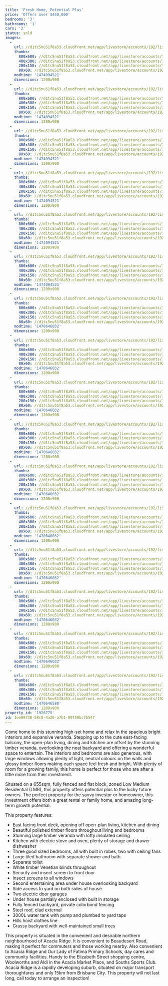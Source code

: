 ```yaml
---
title: 'Fresh Home, Potential Plus'
price: 'Offers over $440,000'
bedrooms: '3'
bathrooms: '1'
cars: '2'
status: sold
images:
  -
    url: //d1tc5nu51f8a53.cloudfront.net/app/livestore/accounts/192/listings/886079/images/Wardgrave-17-Deck2-D_649163820_20160808063630.jpg
    thumbs:
      800x600: //d1tc5nu51f8a53.cloudfront.net/app/livestore/accounts/192/listings/886079/images/Wardgrave-17-Deck2-D_649163820_20160808063630_800x600.jpg
      400x300: //d1tc5nu51f8a53.cloudfront.net/app/livestore/accounts/192/listings/886079/images/Wardgrave-17-Deck2-D_649163820_20160808063630_400x300.jpg
      200x150: //d1tc5nu51f8a53.cloudfront.net/app/livestore/accounts/192/listings/886079/images/Wardgrave-17-Deck2-D_649163820_20160808063630_200x150.jpg
      80x60: //d1tc5nu51f8a53.cloudfront.net/app/livestore/accounts/192/listings/886079/images/Wardgrave-17-Deck2-D_649163820_20160808063630_80x60.jpg
    modtime: '1474094521'
    dimensions: 1200x900
  -
    url: //d1tc5nu51f8a53.cloudfront.net/app/livestore/accounts/192/listings/886079/images/Wardgrave-17-Front-D_1509592477_20160808063637.jpg
    thumbs:
      800x600: //d1tc5nu51f8a53.cloudfront.net/app/livestore/accounts/192/listings/886079/images/Wardgrave-17-Front-D_1509592477_20160808063637_800x600.jpg
      400x300: //d1tc5nu51f8a53.cloudfront.net/app/livestore/accounts/192/listings/886079/images/Wardgrave-17-Front-D_1509592477_20160808063637_400x300.jpg
      200x150: //d1tc5nu51f8a53.cloudfront.net/app/livestore/accounts/192/listings/886079/images/Wardgrave-17-Front-D_1509592477_20160808063637_200x150.jpg
      80x60: //d1tc5nu51f8a53.cloudfront.net/app/livestore/accounts/192/listings/886079/images/Wardgrave-17-Front-D_1509592477_20160808063637_80x60.jpg
    modtime: '1474094521'
    dimensions: 1200x900
  -
    url: //d1tc5nu51f8a53.cloudfront.net/app/livestore/accounts/192/listings/886079/images/Wardgrave-17-Living2_188210047_20160808063635.jpg
    thumbs:
      800x600: //d1tc5nu51f8a53.cloudfront.net/app/livestore/accounts/192/listings/886079/images/Wardgrave-17-Living2_188210047_20160808063635_800x600.jpg
      400x300: //d1tc5nu51f8a53.cloudfront.net/app/livestore/accounts/192/listings/886079/images/Wardgrave-17-Living2_188210047_20160808063635_400x300.jpg
      200x150: //d1tc5nu51f8a53.cloudfront.net/app/livestore/accounts/192/listings/886079/images/Wardgrave-17-Living2_188210047_20160808063635_200x150.jpg
      80x60: //d1tc5nu51f8a53.cloudfront.net/app/livestore/accounts/192/listings/886079/images/Wardgrave-17-Living2_188210047_20160808063635_80x60.jpg
    modtime: '1474094521'
    dimensions: 1200x900
  -
    url: //d1tc5nu51f8a53.cloudfront.net/app/livestore/accounts/192/listings/886079/images/Wardgrave-17-Living-_2078493950_20160808063636.jpg
    thumbs:
      800x600: //d1tc5nu51f8a53.cloudfront.net/app/livestore/accounts/192/listings/886079/images/Wardgrave-17-Living-_2078493950_20160808063636_800x600.jpg
      400x300: //d1tc5nu51f8a53.cloudfront.net/app/livestore/accounts/192/listings/886079/images/Wardgrave-17-Living-_2078493950_20160808063636_400x300.jpg
      200x150: //d1tc5nu51f8a53.cloudfront.net/app/livestore/accounts/192/listings/886079/images/Wardgrave-17-Living-_2078493950_20160808063636_200x150.jpg
      80x60: //d1tc5nu51f8a53.cloudfront.net/app/livestore/accounts/192/listings/886079/images/Wardgrave-17-Living-_2078493950_20160808063636_80x60.jpg
    modtime: '1474094521'
    dimensions: 1200x900
  -
    url: //d1tc5nu51f8a53.cloudfront.net/app/livestore/accounts/192/listings/886079/images/Wardgrave-17-Living3_3002698719_20160808063634.jpg
    thumbs:
      800x600: //d1tc5nu51f8a53.cloudfront.net/app/livestore/accounts/192/listings/886079/images/Wardgrave-17-Living3_3002698719_20160808063634_800x600.jpg
      400x300: //d1tc5nu51f8a53.cloudfront.net/app/livestore/accounts/192/listings/886079/images/Wardgrave-17-Living3_3002698719_20160808063634_400x300.jpg
      200x150: //d1tc5nu51f8a53.cloudfront.net/app/livestore/accounts/192/listings/886079/images/Wardgrave-17-Living3_3002698719_20160808063634_200x150.jpg
      80x60: //d1tc5nu51f8a53.cloudfront.net/app/livestore/accounts/192/listings/886079/images/Wardgrave-17-Living3_3002698719_20160808063634_80x60.jpg
    modtime: '1474094521'
    dimensions: 1200x900
  -
    url: //d1tc5nu51f8a53.cloudfront.net/app/livestore/accounts/192/listings/886079/images/Wardgrave-17-Kitchen_8026289344_20160808063632.jpg
    thumbs:
      800x600: //d1tc5nu51f8a53.cloudfront.net/app/livestore/accounts/192/listings/886079/images/Wardgrave-17-Kitchen_8026289344_20160808063632_800x600.jpg
      400x300: //d1tc5nu51f8a53.cloudfront.net/app/livestore/accounts/192/listings/886079/images/Wardgrave-17-Kitchen_8026289344_20160808063632_400x300.jpg
      200x150: //d1tc5nu51f8a53.cloudfront.net/app/livestore/accounts/192/listings/886079/images/Wardgrave-17-Kitchen_8026289344_20160808063632_200x150.jpg
      80x60: //d1tc5nu51f8a53.cloudfront.net/app/livestore/accounts/192/listings/886079/images/Wardgrave-17-Kitchen_8026289344_20160808063632_80x60.jpg
    modtime: '1474094521'
    dimensions: 1200x900
  -
    url: //d1tc5nu51f8a53.cloudfront.net/app/livestore/accounts/192/listings/886079/images/Wardgrave-17-Deck1-D_8996660705_20160808063632.jpg
    thumbs:
      800x600: //d1tc5nu51f8a53.cloudfront.net/app/livestore/accounts/192/listings/886079/images/Wardgrave-17-Deck1-D_8996660705_20160808063632_800x600.jpg
      400x300: //d1tc5nu51f8a53.cloudfront.net/app/livestore/accounts/192/listings/886079/images/Wardgrave-17-Deck1-D_8996660705_20160808063632_400x300.jpg
      200x150: //d1tc5nu51f8a53.cloudfront.net/app/livestore/accounts/192/listings/886079/images/Wardgrave-17-Deck1-D_8996660705_20160808063632_200x150.jpg
      80x60: //d1tc5nu51f8a53.cloudfront.net/app/livestore/accounts/192/listings/886079/images/Wardgrave-17-Deck1-D_8996660705_20160808063632_80x60.jpg
    modtime: '1470646032'
    dimensions: 1200x900
  -
    url: //d1tc5nu51f8a53.cloudfront.net/app/livestore/accounts/192/listings/886079/images/Wardgrave-17-Backyar_8940509502_20160808063622.jpg
    thumbs:
      800x600: //d1tc5nu51f8a53.cloudfront.net/app/livestore/accounts/192/listings/886079/images/Wardgrave-17-Backyar_8940509502_20160808063622_800x600.jpg
      400x300: //d1tc5nu51f8a53.cloudfront.net/app/livestore/accounts/192/listings/886079/images/Wardgrave-17-Backyar_8940509502_20160808063622_400x300.jpg
      200x150: //d1tc5nu51f8a53.cloudfront.net/app/livestore/accounts/192/listings/886079/images/Wardgrave-17-Backyar_8940509502_20160808063622_200x150.jpg
      80x60: //d1tc5nu51f8a53.cloudfront.net/app/livestore/accounts/192/listings/886079/images/Wardgrave-17-Backyar_8940509502_20160808063622_80x60.jpg
    modtime: '1470646032'
    dimensions: 1200x900
  -
    url: //d1tc5nu51f8a53.cloudfront.net/app/livestore/accounts/192/listings/886079/images/Wardgrave-17-Bed2-Da_4590903926_20160808063629.jpg
    thumbs:
      800x600: //d1tc5nu51f8a53.cloudfront.net/app/livestore/accounts/192/listings/886079/images/Wardgrave-17-Bed2-Da_4590903926_20160808063629_800x600.jpg
      400x300: //d1tc5nu51f8a53.cloudfront.net/app/livestore/accounts/192/listings/886079/images/Wardgrave-17-Bed2-Da_4590903926_20160808063629_400x300.jpg
      200x150: //d1tc5nu51f8a53.cloudfront.net/app/livestore/accounts/192/listings/886079/images/Wardgrave-17-Bed2-Da_4590903926_20160808063629_200x150.jpg
      80x60: //d1tc5nu51f8a53.cloudfront.net/app/livestore/accounts/192/listings/886079/images/Wardgrave-17-Bed2-Da_4590903926_20160808063629_80x60.jpg
    modtime: '1470646032'
    dimensions: 1200x900
  -
    url: //d1tc5nu51f8a53.cloudfront.net/app/livestore/accounts/192/listings/886079/images/Wardgrave-17-Bed3-Da_804884811_20160808063628.jpg
    thumbs:
      800x600: //d1tc5nu51f8a53.cloudfront.net/app/livestore/accounts/192/listings/886079/images/Wardgrave-17-Bed3-Da_804884811_20160808063628_800x600.jpg
      400x300: //d1tc5nu51f8a53.cloudfront.net/app/livestore/accounts/192/listings/886079/images/Wardgrave-17-Bed3-Da_804884811_20160808063628_400x300.jpg
      200x150: //d1tc5nu51f8a53.cloudfront.net/app/livestore/accounts/192/listings/886079/images/Wardgrave-17-Bed3-Da_804884811_20160808063628_200x150.jpg
      80x60: //d1tc5nu51f8a53.cloudfront.net/app/livestore/accounts/192/listings/886079/images/Wardgrave-17-Bed3-Da_804884811_20160808063628_80x60.jpg
    modtime: '1470646032'
    dimensions: 1200x900
  -
    url: //d1tc5nu51f8a53.cloudfront.net/app/livestore/accounts/192/listings/886079/images/Wardgrave-17-Bathroo_2396231019_20160808063617.jpg
    thumbs:
      800x600: //d1tc5nu51f8a53.cloudfront.net/app/livestore/accounts/192/listings/886079/images/Wardgrave-17-Bathroo_2396231019_20160808063617_800x600.jpg
      400x300: //d1tc5nu51f8a53.cloudfront.net/app/livestore/accounts/192/listings/886079/images/Wardgrave-17-Bathroo_2396231019_20160808063617_400x300.jpg
      200x150: //d1tc5nu51f8a53.cloudfront.net/app/livestore/accounts/192/listings/886079/images/Wardgrave-17-Bathroo_2396231019_20160808063617_200x150.jpg
      80x60: //d1tc5nu51f8a53.cloudfront.net/app/livestore/accounts/192/listings/886079/images/Wardgrave-17-Bathroo_2396231019_20160808063617_80x60.jpg
    modtime: '1470646032'
    dimensions: 1200x900
  -
    url: //d1tc5nu51f8a53.cloudfront.net/app/livestore/accounts/192/listings/886079/images/Wardgrave-17-Bed1-Da_250040791_20160808063625.jpg
    thumbs:
      800x600: //d1tc5nu51f8a53.cloudfront.net/app/livestore/accounts/192/listings/886079/images/Wardgrave-17-Bed1-Da_250040791_20160808063625_800x600.jpg
      400x300: //d1tc5nu51f8a53.cloudfront.net/app/livestore/accounts/192/listings/886079/images/Wardgrave-17-Bed1-Da_250040791_20160808063625_400x300.jpg
      200x150: //d1tc5nu51f8a53.cloudfront.net/app/livestore/accounts/192/listings/886079/images/Wardgrave-17-Bed1-Da_250040791_20160808063625_200x150.jpg
      80x60: //d1tc5nu51f8a53.cloudfront.net/app/livestore/accounts/192/listings/886079/images/Wardgrave-17-Bed1-Da_250040791_20160808063625_80x60.jpg
    modtime: '1470646032'
    dimensions: 1200x900
  -
    url: //d1tc5nu51f8a53.cloudfront.net/app/livestore/accounts/192/listings/886079/images/Wardgrave-17-Balcony_635794615_20160808064550.jpg
    thumbs:
      800x600: //d1tc5nu51f8a53.cloudfront.net/app/livestore/accounts/192/listings/886079/images/Wardgrave-17-Balcony_635794615_20160808064550_800x600.jpg
      400x300: //d1tc5nu51f8a53.cloudfront.net/app/livestore/accounts/192/listings/886079/images/Wardgrave-17-Balcony_635794615_20160808064550_400x300.jpg
      200x150: //d1tc5nu51f8a53.cloudfront.net/app/livestore/accounts/192/listings/886079/images/Wardgrave-17-Balcony_635794615_20160808064550_200x150.jpg
      80x60: //d1tc5nu51f8a53.cloudfront.net/app/livestore/accounts/192/listings/886079/images/Wardgrave-17-Balcony_635794615_20160808064550_80x60.jpg
    modtime: '1470646032'
    dimensions: 1200x900
  -
    url: //d1tc5nu51f8a53.cloudfront.net/app/livestore/accounts/192/listings/886079/images/Wardgrave-17-Backyar_8626607559_20160808063618.jpg
    thumbs:
      800x600: //d1tc5nu51f8a53.cloudfront.net/app/livestore/accounts/192/listings/886079/images/Wardgrave-17-Backyar_8626607559_20160808063618_800x600.jpg
      400x300: //d1tc5nu51f8a53.cloudfront.net/app/livestore/accounts/192/listings/886079/images/Wardgrave-17-Backyar_8626607559_20160808063618_400x300.jpg
      200x150: //d1tc5nu51f8a53.cloudfront.net/app/livestore/accounts/192/listings/886079/images/Wardgrave-17-Backyar_8626607559_20160808063618_200x150.jpg
      80x60: //d1tc5nu51f8a53.cloudfront.net/app/livestore/accounts/192/listings/886079/images/Wardgrave-17-Backyar_8626607559_20160808063618_80x60.jpg
    modtime: '1470646032'
    dimensions: 1200x900
  -
    url: //d1tc5nu51f8a53.cloudfront.net/app/livestore/accounts/192/listings/886079/images/Wardgrave-17-Backyar_5688133193_20160808063625.jpg
    thumbs:
      800x600: //d1tc5nu51f8a53.cloudfront.net/app/livestore/accounts/192/listings/886079/images/Wardgrave-17-Backyar_5688133193_20160808063625_800x600.jpg
      400x300: //d1tc5nu51f8a53.cloudfront.net/app/livestore/accounts/192/listings/886079/images/Wardgrave-17-Backyar_5688133193_20160808063625_400x300.jpg
      200x150: //d1tc5nu51f8a53.cloudfront.net/app/livestore/accounts/192/listings/886079/images/Wardgrave-17-Backyar_5688133193_20160808063625_200x150.jpg
      80x60: //d1tc5nu51f8a53.cloudfront.net/app/livestore/accounts/192/listings/886079/images/Wardgrave-17-Backyar_5688133193_20160808063625_80x60.jpg
    modtime: '1470646032'
    dimensions: 1200x900
  -
    url: //d1tc5nu51f8a53.cloudfront.net/app/livestore/accounts/192/listings/886079/images/Wardgrave-17-Map-Day_3968081921_20160808065622.jpg
    thumbs:
      800x600: //d1tc5nu51f8a53.cloudfront.net/app/livestore/accounts/192/listings/886079/images/Wardgrave-17-Map-Day_3968081921_20160808065622_800x600.jpg
      400x300: //d1tc5nu51f8a53.cloudfront.net/app/livestore/accounts/192/listings/886079/images/Wardgrave-17-Map-Day_3968081921_20160808065622_400x300.jpg
      200x150: //d1tc5nu51f8a53.cloudfront.net/app/livestore/accounts/192/listings/886079/images/Wardgrave-17-Map-Day_3968081921_20160808065622_200x150.jpg
      80x60: //d1tc5nu51f8a53.cloudfront.net/app/livestore/accounts/192/listings/886079/images/Wardgrave-17-Map-Day_3968081921_20160808065622_80x60.jpg
    modtime: '1470646588'
    dimensions: 1200x900
property_id: '1926775'
id: 1ee08738-58c8-4a26-a7b1-89758bc7b547
---
```

Come home to this stunning high-set home and relax in the spacious bright interiors and expansive veranda. Stepping up to the cute east-facing balcony, the open-plan living, dining and kitchen are offset by the stunning timber veranda, overlooking the neat backyard and offering a wonderful space to entertain. The interiors and bedrooms are also generous, with large windows allowing plenty of light, neutral colours on the walls and glossy timber floors making each space feel fresh and bright. With plenty of room for a growing family, this home is perfect for those who are after a little more from their investment. 

Situated on a 655sqm, fully fenced and flat block, zoned Low Medium Residential (LMR), this property offers potential plus to the lucky future owners. The perfect property for the savvy investor or homeowner, this investment offers both a great rental or family home, and amazing long-term growth potential. 

This property features:

*  East facing front deck, opening off open-plan living, kitchen and dining
*  Beautiful polished timber floors throughout living and bedrooms
*  Stunning large timber veranda with lofty insulated ceiling
*  Kitchen with electric stove and oven, plenty of storage and drawer dishwasher
*  Three good sized bedrooms, all with built in robes, two with ceiling fans
*  Large tiled bathroom with separate shower and bath
*  Separate toilet
*  White timber Venetian blinds throughout 
*  Security and insect screen to front door
*  Insect screens to all windows 
*  Second entertaining area under house overlooking backyard
*  Side access to yard on both sides of house
*  Two electric door garages
*  Under house partially enclosed with built in storage
*  Fully fenced backyard, private colorbond fencing 
*  Steel roof, clad external
*  3000L water tank with pump and plumbed to yard taps
*  Hills hoist clothes line 
*  Grassy backyard with well-maintained small trees

This property is situated in the convenient and desirable northern neighbourhood of Acacia Ridge. It is convenient to Beaudesert Road, making it perfect for commuters and those working nearby. Also convenient to Acacia Ridge and Our Lady of Fatima Primary Schools, day cares and community facilities. Handy to the Elizabeth Street shopping centre, Woolworths and Aldi in the Acacia Market Place, and Souths Sports Club. Acacia Ridge is a rapidly developing suburb, situated on major transport thoroughfares and only 15km from Brisbane City. This property will not last long, call today to arrange an inspection!